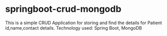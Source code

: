 # springboot-crud-mongodb
This is a simple CRUD Application for storing and find the details for Patient id,name,contact details.
Technology used: Spring Boot, MongoDB
